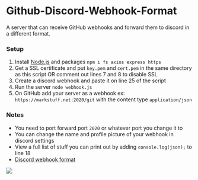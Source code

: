 # Github-Discord-Webhook-Format
A server that can receive GitHub webhooks and forward them to discord in a different format.

### Setup
1. Install [Node.js](https://nodejs.org/en/download/) and packages `npm i fs axios express https`
2. Get a SSL certificate and put `key.pem` and `cert.pem` in the same directory as this script OR comment out lines 7 and 8 to disable SSL
3. Create a discord webhook and paste it on line 25 of the script
4. Run the server `node webhook.js`
5. On GitHub add your server as a webhook ex: `https://markstuff.net:2020/git` with the content type `application/json`

### Notes
* You need to port forward port `2020` or whatever port you change it to
* You can change the name and profile picture of your webhook in discord settings
* View a full list of stuff you can print out by adding `console.log(json);` to line 18
* [Discord webhook format](https://discord.com/developers/docs/resources/webhook#edit-webhook-message-jsonform-params)

![](https://i.ibb.co/r4xgkS0/2021-07-12-16-03-26.png)
